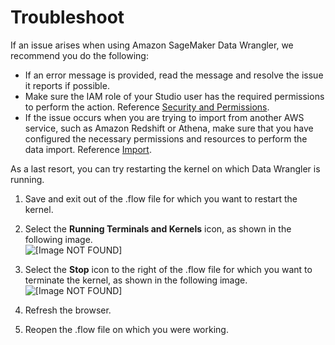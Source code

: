 # Troubleshoot<a name="data-wrangler-trouble-shooting"></a>

If an issue arises when using Amazon SageMaker Data Wrangler, we recommend you do the following:
+ If an error message is provided, read the message and resolve the issue it reports if possible\.
+ Make sure the IAM role of your Studio user has the required permissions to perform the action\. Reference [Security and Permissions](data-wrangler-security.md)\.
+ If the issue occurs when you are trying to import from another AWS service, such as Amazon Redshift or Athena, make sure that you have configured the necessary permissions and resources to perform the data import\. Reference [Import](data-wrangler-import.md)\.

As a last resort, you can try restarting the kernel on which Data Wrangler is running\. 

1. Save and exit out of the \.flow file for which you want to restart the kernel\. 

1. Select the ****Running Terminals and Kernels**** icon, as shown in the following image\.  
![\[Image NOT FOUND\]](http://docs.aws.amazon.com/sagemaker/latest/dg/images/studio/mohave/stop-kernel-option.png)

1. Select the **Stop** icon to the right of the \.flow file for which you want to terminate the kernel, as shown in the following image\.  
![\[Image NOT FOUND\]](http://docs.aws.amazon.com/sagemaker/latest/dg/images/studio/mohave/stop-kernel.png)

1. Refresh the browser\. 

1. Reopen the \.flow file on which you were working\. 

 